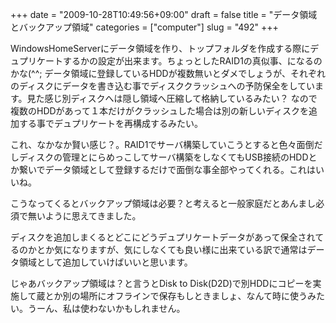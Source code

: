 +++
date = "2009-10-28T10:49:56+09:00"
draft = false
title = "データ領域とバックアップ領域"
categories = ["computer"]
slug = "492"
+++

WindowsHomeServerにデータ領域を作り、トップフォルダを作成する際にデュプリケートするかの設定が出来ます。ちょっとしたRAID1の真似事、になるのかな(^^; データ領域に登録しているHDDが複数無いとダメでしょうが、それぞれのディスクにデータを書き込む事でディスククラッシュへの予防保全をしています。見た感じ別ディスクへは隠し領域へ圧縮して格納しているみたい？ なので複数のHDDがあって１本だけがクラッシュした場合は別の新しいディスクを追加する事でデュプリケートを再構成するみたい。

これ、なかなか賢い感じ？。RAID1でサーバ構築していこうとすると色々面倒だしディスクの管理とにらめっこしてサーバ構築をしなくてもUSB接続のHDDとか繋いでデータ領域として登録するだけで面倒な事全部やってくれる。これはいいね。

こうなってくるとバックアップ領域は必要？と考えると一般家庭だとあんまし必須で無いように思えてきました。

ディスクを追加しまくるとどこにどうデュプリケートデータがあって保全されてるのかとか気になりますが、気にしなくても良い様に出来ている訳で通常はデータ領域として追加していけばいいと思います。

じゃあバックアップ領域は？と言うとDisk to Disk(D2D)で別HDDにコピーを実施して蔵とか別の場所にオフラインで保存もしときましょ、なんて時に使うみたい。うーん、私は使わないかもしれません。
